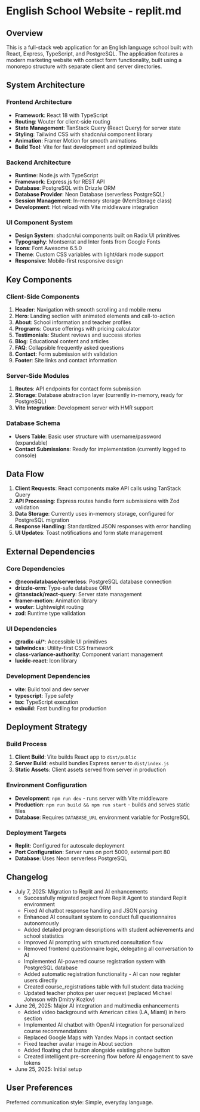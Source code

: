 # English School Website - replit.md

## Overview

This is a full-stack web application for an English language school built with React, Express, TypeScript, and PostgreSQL. The application features a modern marketing website with contact form functionality, built using a monorepo structure with separate client and server directories.

## System Architecture

### Frontend Architecture
- **Framework**: React 18 with TypeScript
- **Routing**: Wouter for client-side routing
- **State Management**: TanStack Query (React Query) for server state
- **Styling**: Tailwind CSS with shadcn/ui component library
- **Animation**: Framer Motion for smooth animations
- **Build Tool**: Vite for fast development and optimized builds

### Backend Architecture
- **Runtime**: Node.js with TypeScript
- **Framework**: Express.js for REST API
- **Database**: PostgreSQL with Drizzle ORM
- **Database Provider**: Neon Database (serverless PostgreSQL)
- **Session Management**: In-memory storage (MemStorage class)
- **Development**: Hot reload with Vite middleware integration

### UI Component System
- **Design System**: shadcn/ui components built on Radix UI primitives
- **Typography**: Montserrat and Inter fonts from Google Fonts
- **Icons**: Font Awesome 6.5.0
- **Theme**: Custom CSS variables with light/dark mode support
- **Responsive**: Mobile-first responsive design

## Key Components

### Client-Side Components
1. **Header**: Navigation with smooth scrolling and mobile menu
2. **Hero**: Landing section with animated elements and call-to-action
3. **About**: School information and teacher profiles
4. **Programs**: Course offerings with pricing calculator
5. **Testimonials**: Student reviews and success stories
6. **Blog**: Educational content and articles
7. **FAQ**: Collapsible frequently asked questions
8. **Contact**: Form submission with validation
9. **Footer**: Site links and contact information

### Server-Side Modules
1. **Routes**: API endpoints for contact form submission
2. **Storage**: Database abstraction layer (currently in-memory, ready for PostgreSQL)
3. **Vite Integration**: Development server with HMR support

### Database Schema
- **Users Table**: Basic user structure with username/password (expandable)
- **Contact Submissions**: Ready for implementation (currently logged to console)

## Data Flow

1. **Client Requests**: React components make API calls using TanStack Query
2. **API Processing**: Express routes handle form submissions with Zod validation
3. **Data Storage**: Currently uses in-memory storage, configured for PostgreSQL migration
4. **Response Handling**: Standardized JSON responses with error handling
5. **UI Updates**: Toast notifications and form state management

## External Dependencies

### Core Dependencies
- **@neondatabase/serverless**: PostgreSQL database connection
- **drizzle-orm**: Type-safe database ORM
- **@tanstack/react-query**: Server state management
- **framer-motion**: Animation library
- **wouter**: Lightweight routing
- **zod**: Runtime type validation

### UI Dependencies
- **@radix-ui/***: Accessible UI primitives
- **tailwindcss**: Utility-first CSS framework
- **class-variance-authority**: Component variant management
- **lucide-react**: Icon library

### Development Dependencies
- **vite**: Build tool and dev server
- **typescript**: Type safety
- **tsx**: TypeScript execution
- **esbuild**: Fast bundling for production

## Deployment Strategy

### Build Process
1. **Client Build**: Vite builds React app to `dist/public`
2. **Server Build**: esbuild bundles Express server to `dist/index.js`
3. **Static Assets**: Client assets served from server in production

### Environment Configuration
- **Development**: `npm run dev` - runs server with Vite middleware
- **Production**: `npm run build && npm run start` - builds and serves static files
- **Database**: Requires `DATABASE_URL` environment variable for PostgreSQL

### Deployment Targets
- **Replit**: Configured for autoscale deployment
- **Port Configuration**: Server runs on port 5000, external port 80
- **Database**: Uses Neon serverless PostgreSQL

## Changelog
- July 7, 2025: Migration to Replit and AI enhancements
  - Successfully migrated project from Replit Agent to standard Replit environment
  - Fixed AI chatbot response handling and JSON parsing
  - Enhanced AI consultant system to conduct full questionnaires autonomously
  - Added detailed program descriptions with student achievements and school statistics
  - Improved AI prompting with structured consultation flow
  - Removed frontend questionnaire logic, delegating all conversation to AI
  - Implemented AI-powered course registration system with PostgreSQL database
  - Added automatic registration functionality - AI can now register users directly
  - Created course_registrations table with full student data tracking
  - Updated teacher photos per user request (replaced Michael Johnson with Dmitry Kozlov)
- June 26, 2025: Major AI integration and multimedia enhancements
  - Added video background with American cities (LA, Miami) in hero section
  - Implemented AI chatbot with OpenAI integration for personalized course recommendations
  - Replaced Google Maps with Yandex Maps in contact section
  - Fixed teacher avatar image in About section
  - Added floating chat button alongside existing phone button
  - Created intelligent pre-screening flow before AI engagement to save tokens
- June 25, 2025: Initial setup

## User Preferences

Preferred communication style: Simple, everyday language.
